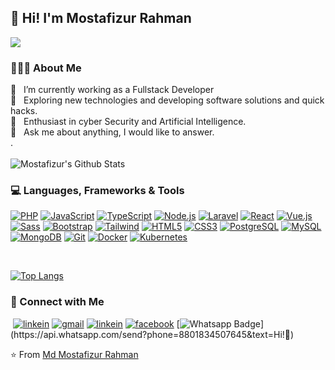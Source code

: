 ## :wave: Hi! I'm Mostafizur Rahman

![](https://komarev.com/ghpvc/?username=MdMostaFizurRahaman)

### 👨🏻‍💻 About Me

<div>🔭 &nbsp; I’m currently working as a Fullstack Developer</div>
<div>🤔 &nbsp; Exploring new technologies and developing software solutions and quick hacks.</div>
<div>🌱 &nbsp; Enthusiast in cyber Security and Artificial Intelligence.</div>
<div>💬 &nbsp; Ask me about anything, I would like to answer.</div>.

</br>
</br>

<img align="center" src="https://github-readme-stats.vercel.app/api?username=MdMostaFizurRahaman&include_all_commits=true&count_private=true&show_icons=true&line_height=20&title_color=7A7ADB&icon_color=2234AE&text_color=D3D3D3&bg_color=0,000000,130F40" alt="Mostafizur's Github Stats">

<br>

### :computer: Languages, Frameworks & Tools

[![PHP](https://img.shields.io/badge/-PHP-black?style=flat&logo=PHP&link=https://github.com/MdMostaFizurRahaman)](https://github.com/MdMostaFizurRahaman) [![JavaScript](https://img.shields.io/badge/-JavaScript-black?style=flat&logo=javascript&link=https://github.com/MdMostaFizurRahaman)](https://github.com/MdMostaFizurRahaman) [![TypeScript](https://img.shields.io/badge/-TypeScript-black?style=flat&logo=typescript&link=https://github.com/MdMostaFizurRahaman)](https://github.com/MdMostaFizurRahaman)
[![Node.js](https://img.shields.io/badge/-Node.js-3C873A?style=flat&logo=Node.js&logoColor=white&link=https://github.com/MdMostaFizurRahaman)](https://github.com/MdMostaFizurRahaman) [![Laravel](https://img.shields.io/badge/-Laravel-black?style=flat&logo=Laravel&link=https://github.com/MdMostaFizurRahaman)](https://github.com/MdMostaFizurRahaman) [![React](https://img.shields.io/badge/-React.js-black?style=flat&logo=react&link=https://github.com/MdMostaFizurRahaman)](https://github.com/MdMostaFizurRahaman) [![Vue.js](https://img.shields.io/badge/-Vue.js-black?style=flat&logo=Vue.js&link=https://github.com/MdMostaFizurRahaman)](https://github.com/MdMostaFizurRahaman) [![Sass](https://img.shields.io/badge/-Sass-%23CC6699?style=flat&logo=sass&logoColor=white&link=https://github.com/MdMostaFizurRahaman)](https://github.com/MdMostaFizurRahaman) [![Bootstrap](https://img.shields.io/badge/-Bootstrap-563D7C?style=flat&logo=bootstrap&link=https://github.com/MdMostaFizurRahaman)](https://github.com/MdMostaFizurRahaman) [![Tailwind](https://img.shields.io/badge/-Tailwind-black?style=flat&logo=tailwindcss&link=https://github.com/MdMostaFizurRahaman)](https://github.com/MdMostaFizurRahaman) [![HTML5](https://img.shields.io/badge/-HTML5-E34F26?style=flat&logo=html5&logoColor=white&link=https://github.com/MdMostaFizurRahaman)](https://github.com/MdMostaFizurRahaman) [![CSS3](https://img.shields.io/badge/-CSS3-1572B6?style=flat&logo=css3&link=https://github.com/MdMostaFizurRahaman)](https://github.com/MdMostaFizurRahaman)
[![PostgreSQL](https://img.shields.io/badge/-PostgreSQL-336791?style=flat&logo=postgresql&logoColor=white&link=https://github.com/MdMostaFizurRahaman)](https://github.com/MdMostaFizurRahaman) [![MySQL](https://img.shields.io/badge/-MySQL-black?style=flat&logo=mysql&link=https://github.com/MdMostaFizurRahaman)](https://github.com/MdMostaFizurRahaman) [![MongoDB](https://img.shields.io/badge/-MongoDB-black?style=flat&logo=MongoDB&link=https://github.com/MdMostaFizurRahaman)](https://github.com/MdMostaFizurRahaman) [![Git](https://img.shields.io/badge/-Git-black?style=flat&logo=git&link=https://github.com/MdMostaFizurRahaman)](https://github.com/MdMostaFizurRahaman) [![Docker](https://img.shields.io/badge/-Docker-black?style=flat&logo=docker&link=https://github.com/MdMostaFizurRahaman)](https://github.com/MdMostaFizurRahaman) [![Kubernetes](https://img.shields.io/badge/-Kubernetes-white?style=flat&logo=kubernetes&link=https://github.com/MdMostaFizurRahaman)](https://github.com/MdMostaFizurRahaman)

</br>

[![Top Langs](https://github-readme-stats.vercel.app/api/top-langs/?username=MdMostaFizurRahaman&layout=compact&text_color=daf7dc&bg_color=151515)](https://github.com/MdMostaFizurRahaman/github-readme-stats)

### :handshake: Connect with Me

&nbsp;[![linkein](https://img.shields.io/badge/-Twitter-00acee?style=flat-square&logo=Twitter&logoColor=white&link=https://www.Twitter.com/in/luiz-carlos-abbott-galvão-neto-21a93b148/)](https://twitter.com/MdMosta49832065) [![gmail](https://img.shields.io/badge/-Gmail-c14438?style=flat-square&logo=Gmail&logoColor=white&link=mailto:luiz7401@gmail.com)](mailto:mostafizurhimself@gmail.com) [![linkein](https://img.shields.io/badge/-LinkedIn-blue?style=flat-square&logo=Linkedin&logoColor=white&link=https://www.linkedin.com/in/luiz-carlos-abbott-galvão-neto-21a93b148/)](https://www.linkedin.com/in/md-mostafizur-rahman-846823202/) [![facebook](https://img.shields.io/badge/-Facebook-1778F2?style=flat-square&logo=facebook&logoColor=white&link=https://www.facebook.com/in/luiz-carlos-abbott-galvão-neto-21a93b148/)](https://www.facebook.com/ahmed.shakil.75839) [![Whatsapp Badge](https://img.shields.io/badge/-Whatsapp-4CA143?style=flat-square&labelColor=4CA143&logo=whatsapp&logoColor=white&link=https://api.whatsapp.com/send?phone=8801834507645&text=Hi!)](https://api.whatsapp.com/send?phone=8801834507645&text=Hi!🖖)

:star: From [Md Mostafizur Rahman](https://github.com/MdMostaFizurRahaman)
